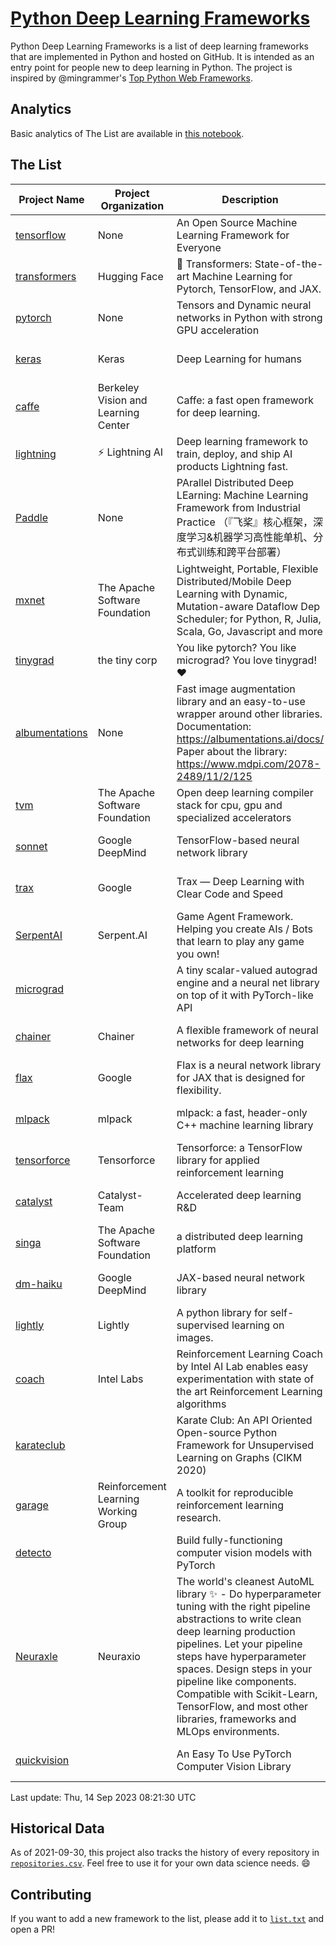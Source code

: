 # [Python Deep Learning Frameworks](https://www.github.com/shimst3r/python-deep-learning-frameworks)

Python Deep Learning Frameworks is a list of deep learning frameworks that are implemented in Python and hosted on GitHub. It is intended as an entry point for people new to deep learning in Python. The project is inspired by @mingrammer's [Top Python Web Frameworks](https://github.com/mingrammer/python-web-framework-stars).

## Analytics

Basic analytics of The List are available in [this notebook](./notebooks/development_over_time.ipynb).

## The List

| Project Name | Project Organization | Description | Stars | Forks | Open Issues | Last Commit |
| ------------ | -------------------- | ----------- | ----: | ----: | ----------: | ----------- |
| [tensorflow](https://tensorflow.org) | None | An Open Source Machine Learning Framework for Everyone | 177574 | 88916 | 2030 | 0 day(s) ago |
| [transformers](https://huggingface.co/transformers) | Hugging Face | 🤗 Transformers: State-of-the-art Machine Learning for Pytorch, TensorFlow, and JAX. | 111750 | 22194 | 780 | 0 day(s) ago |
| [pytorch](https://pytorch.org) | None | Tensors and Dynamic neural networks in Python with strong GPU acceleration | 70708 | 19436 | 12664 | 0 day(s) ago |
| [keras](http://keras.io/) | Keras | Deep Learning for humans | 59176 | 19393 | 378 | 0 day(s) ago |
| [caffe](http://caffe.berkeleyvision.org/) | Berkeley Vision and Learning Center | Caffe: a fast open framework for deep learning. | 33546 | 18975 | 1181 | 0 day(s) ago |
| [lightning](https://lightning.ai) | ⚡️ Lightning AI  | Deep learning framework to train, deploy, and ship AI products Lightning fast. | 24624 | 3019 | 708 | 0 day(s) ago |
| [Paddle](http://www.paddlepaddle.org/) | None | PArallel Distributed Deep LEarning: Machine Learning Framework from Industrial Practice （『飞桨』核心框架，深度学习&机器学习高性能单机、分布式训练和跨平台部署） | 20836 | 5313 | 2145 | 0 day(s) ago |
| [mxnet](https://mxnet.apache.org) | The Apache Software Foundation | Lightweight, Portable, Flexible Distributed/Mobile Deep Learning with Dynamic, Mutation-aware Dataflow Dep Scheduler; for Python, R, Julia, Scala, Go, Javascript and more | 20552 | 6881 | 2005 | 0 day(s) ago |
| [tinygrad](https://github.com/tinygrad/tinygrad) | the tiny corp | You like pytorch? You like micrograd? You love tinygrad! ❤️  | 19406 | 2483 | 105 | 0 day(s) ago |
| [albumentations](https://albumentations.ai) | None | Fast image augmentation library and an easy-to-use wrapper around other libraries. Documentation:  https://albumentations.ai/docs/ Paper about the library: https://www.mdpi.com/2078-2489/11/2/125 | 12536 | 1532 | 387 | 0 day(s) ago |
| [tvm](https://tvm.apache.org/) | The Apache Software Foundation | Open deep learning compiler stack for cpu, gpu and specialized accelerators | 10307 | 3183 | 751 | 1 day(s) ago |
| [sonnet](https://sonnet.dev/) | Google DeepMind | TensorFlow-based neural network library | 9605 | 1360 | 36 | 1 day(s) ago |
| [trax](https://github.com/google/trax) | Google | Trax — Deep Learning with Clear Code and Speed | 7718 | 807 | 116 | 0 day(s) ago |
| [SerpentAI](http://serpent.ai) | Serpent.AI | Game Agent Framework. Helping you create AIs / Bots that learn to play any game you own! | 6567 | 785 | 2 | 3 day(s) ago |
| [micrograd](https://github.com/karpathy/micrograd) |  | A tiny scalar-valued autograd engine and a neural net library on top of it with PyTorch-like API | 6146 | 756 | 28 | 0 day(s) ago |
| [chainer](https://chainer.org) | Chainer | A flexible framework of neural networks for deep learning | 5823 | 1402 | 12 | 0 day(s) ago |
| [flax](https://flax.readthedocs.io) | Google | Flax is a neural network library for JAX that is designed for flexibility. | 4678 | 536 | 172 | 0 day(s) ago |
| [mlpack](https://www.mlpack.org/) | mlpack | mlpack: a fast, header-only C++ machine learning library | 4521 | 1522 | 28 | 1 day(s) ago |
| [tensorforce](https://github.com/tensorforce/tensorforce) | Tensorforce | Tensorforce: a TensorFlow library for applied reinforcement learning | 3244 | 545 | 35 | 1 day(s) ago |
| [catalyst](https://catalyst-team.com) | Catalyst-Team | Accelerated deep learning R&D | 3168 | 397 | 4 | 2 day(s) ago |
| [singa](https://github.com/apache/singa) | The Apache Software Foundation | a distributed deep learning platform | 2933 | 1047 | 51 | 1 day(s) ago |
| [dm-haiku](https://dm-haiku.readthedocs.io) | Google DeepMind | JAX-based neural network library | 2596 | 219 | 84 | 0 day(s) ago |
| [lightly](https://docs.lightly.ai/self-supervised-learning/) | Lightly | A python library for self-supervised learning on images. | 2484 | 214 | 96 | 0 day(s) ago |
| [coach](https://intellabs.github.io/coach/) | Intel Labs | Reinforcement Learning Coach by Intel AI Lab enables easy experimentation with state of the art Reinforcement Learning algorithms | 2266 | 456 | 90 | 1 day(s) ago |
| [karateclub](https://karateclub.readthedocs.io) |  | Karate Club: An API Oriented Open-source Python Framework for Unsupervised Learning on Graphs (CIKM 2020) | 1972 | 231 | 7 | 1 day(s) ago |
| [garage](https://github.com/rlworkgroup/garage) | Reinforcement Learning Working Group | A toolkit for reproducible reinforcement learning research. | 1727 | 297 | 232 | 1 day(s) ago |
| [detecto](https://detecto.readthedocs.io/) |  | Build fully-functioning computer vision models with PyTorch | 599 | 109 | 45 | 13 day(s) ago |
| [Neuraxle](https://www.neuraxle.org/) | Neuraxio | The world's cleanest AutoML library ✨ - Do hyperparameter tuning with the right pipeline abstractions to write clean deep learning production pipelines. Let your pipeline steps have hyperparameter spaces. Design steps in your pipeline like components. Compatible with Scikit-Learn, TensorFlow, and most other libraries, frameworks and MLOps environments. | 581 | 60 | 30 | 1 day(s) ago |
| [quickvision](https://github.com/oke-aditya/quickvision) |  | An Easy To Use PyTorch Computer Vision Library | 50 | 4 | 20 | 120 day(s) ago |

Last update: Thu, 14 Sep 2023 08:21:30 UTC

## Historical Data

As of 2021-09-30, this project also tracks the history of every repository in [`repositories.csv`](./repositories.csv). Feel free to use it for your own data science needs. :smile:

## Contributing

If you want to add a new framework to the list, please add it to [`list.txt`](./python-deep-learning-frameworks/list.txt) and open a PR!